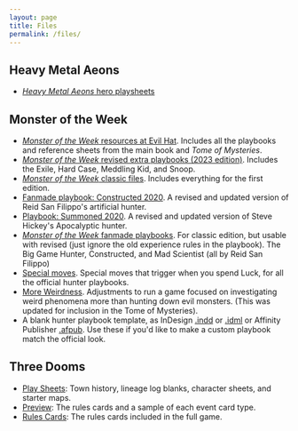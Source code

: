 ```yaml
---
layout: page
title: Files
permalink: /files/
---
```

## Heavy Metal Aeons

* [_Heavy Metal Aeons_ hero playsheets](Heavy-Metal-Aeons-hero-playsheets.zip)

## Monster of the Week

* [_Monster of the Week_ resources at Evil Hat](https://www.evilhat.com/home/monster-of-the-week-resources/). Includes all the playbooks and reference sheets from the main book and _Tome of Mysteries_.
* [_Monster of the Week_ revised extra playbooks (2023 edition)](extra_hunters_2023.zip).
  Includes the Exile, Hard Case, Meddling Kid, and Snoop.
* [_Monster of the Week_ classic files](MotW_Classic_Files.zip).
  Includes everything for the first edition.
* [Fanmade playbook: Constructed 2020](constructed_2020.pdf). A revised and updated version of Reid San Filippo's artificial hunter.
* [Playbook: Summoned 2020](summoned_2020.pdf). A revised and updated version of Steve Hickey's Apocalyptic hunter.
* [_Monster of the Week_ fanmade playbooks](Fan_Made_Playbooks.zip).
  For classic edition, but usable with revised (just ignore the old experience rules
  in the playbook). The Big Game Hunter, Constructed, and Mad Scientist (all by Reid San Filippo)
* [Special moves](special_moves.pdf).
  Special moves that trigger when you spend Luck, for all the official hunter
  playbooks.
* [More Weirdness](MotW_more_weirdness.pdf).
  Adjustments to run a game focused on investigating weird phenomena more than
  hunting down evil monsters. (This was updated for inclusion in the Tome of Mysteries).
* A blank hunter playbook template, as InDesign [.indd](MotW_hunter_playbook_template.indd) or [.idml](MotW_hunter_playbook_template.idml) or Affinity Publisher [.afpub](MotW_hunter_playbook_template.afpub). Use these if you'd like to make a custom playbook match the official look.

## Three Dooms

* [Play Sheets](three_dooms_play_sheets.pdf): Town history, lineage log blanks,
  character sheets, and starter maps.
* [Preview](three_dooms_preview.pdf): The rules cards and a sample of each event
  card type.
* [Rules Cards](three_dooms_rules.pdf): The rules cards included in the
  full game.
